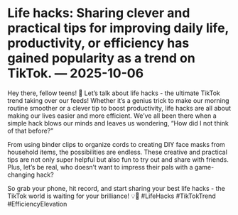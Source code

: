 # Life hacks: Sharing clever and practical tips for improving daily life, productivity, or efficiency has gained popularity as a trend on TikTok. — 2025-10-06

Hey there, fellow teens! 🌟 Let’s talk about life hacks - the ultimate TikTok trend taking over our feeds! Whether it’s a genius trick to make our morning routine smoother or a clever tip to boost productivity, life hacks are all about making our lives easier and more efficient. We’ve all been there when a simple hack blows our minds and leaves us wondering, “How did I not think of that before?”

From using binder clips to organize cords to creating DIY face masks from household items, the possibilities are endless. These creative and practical tips are not only super helpful but also fun to try out and share with friends. Plus, let’s be real, who doesn’t want to impress their pals with a game-changing hack?

So grab your phone, hit record, and start sharing your best life hacks - the TikTok world is waiting for your brilliance! 💡📱 #LifeHacks #TikTokTrend #EfficiencyElevation